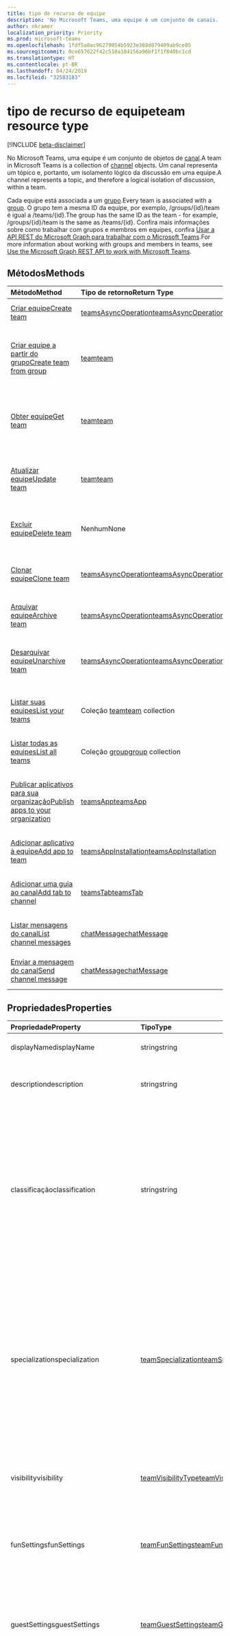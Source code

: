 ```yaml
---
title: tipo de recurso de equipe
description: 'No Microsoft Teams, uma equipe é um conjunto de canais. '
author: nkramer
localization_priority: Priority
ms.prod: microsoft-teams
ms.openlocfilehash: 1fdf5a0ac96279054b5923e368d879409ab9ce85
ms.sourcegitcommit: 0ce657622f42c510a104156a96bf1f1f040bc1cd
ms.translationtype: HT
ms.contentlocale: pt-BR
ms.lasthandoff: 04/24/2019
ms.locfileid: "32583183"
---
```

# <a name="team-resource-type"></a><span data-ttu-id="46181-103">tipo de recurso de equipe</span><span class="sxs-lookup"><span data-stu-id="46181-103">team resource type</span></span>

[!INCLUDE [beta-disclaimer](../../includes/beta-disclaimer.md)]

<span data-ttu-id="46181-104">No Microsoft Teams, uma equipe é um conjunto de objetos de [canal](channel.md).</span><span class="sxs-lookup"><span data-stu-id="46181-104">A team in Microsoft Teams is a collection of [channel](channel.md) objects.</span></span> <span data-ttu-id="46181-105">Um canal representa um tópico e, portanto, um isolamento lógico da discussão em uma equipe.</span><span class="sxs-lookup"><span data-stu-id="46181-105">A channel represents a topic, and therefore a logical isolation of discussion, within a team.</span></span>

<span data-ttu-id="46181-106">Cada equipe está associada a um [grupo](../resources/group.md).</span><span class="sxs-lookup"><span data-stu-id="46181-106">Every team is associated with a [group](../resources/group.md).</span></span>
<span data-ttu-id="46181-107">O grupo tem a mesma ID da equipe, por exemplo, /groups/{id}/team é igual a /teams/{id}.</span><span class="sxs-lookup"><span data-stu-id="46181-107">The group has the same ID as the team - for example, /groups/{id}/team is the same as /teams/{id}.</span></span>
<span data-ttu-id="46181-108">Confira mais informações sobre como trabalhar com grupos e membros em equipes, confira [Usar a API REST do Microsoft Graph para trabalhar com o Microsoft Teams](teams-api-overview.md).</span><span class="sxs-lookup"><span data-stu-id="46181-108">For more information about working with groups and members in teams, see [Use the Microsoft Graph REST API to work with Microsoft Teams](teams-api-overview.md).</span></span>

## <a name="methods"></a><span data-ttu-id="46181-109">Métodos</span><span class="sxs-lookup"><span data-stu-id="46181-109">Methods</span></span>

| <span data-ttu-id="46181-110">Método</span><span class="sxs-lookup"><span data-stu-id="46181-110">Method</span></span>       | <span data-ttu-id="46181-111">Tipo de retorno</span><span class="sxs-lookup"><span data-stu-id="46181-111">Return Type</span></span>  |<span data-ttu-id="46181-112">Descrição</span><span class="sxs-lookup"><span data-stu-id="46181-112">Description</span></span>|
|:---------------|:--------|:----------|
|[<span data-ttu-id="46181-113">Criar equipe</span><span class="sxs-lookup"><span data-stu-id="46181-113">Create team</span></span>](../api/team-post.md) | [<span data-ttu-id="46181-114">teamsAsyncOperation</span><span class="sxs-lookup"><span data-stu-id="46181-114">teamsAsyncOperation</span></span>](teamsasyncoperation.md) | <span data-ttu-id="46181-115">Crie uma equipe do zero.</span><span class="sxs-lookup"><span data-stu-id="46181-115">Create a team from scratch.</span></span> |
|[<span data-ttu-id="46181-116">Criar equipe a partir do grupo</span><span class="sxs-lookup"><span data-stu-id="46181-116">Create team from group</span></span>](../api/team-put-teams.md) | [<span data-ttu-id="46181-117">team</span><span class="sxs-lookup"><span data-stu-id="46181-117">team</span></span>](team.md) | <span data-ttu-id="46181-118">Crie uma nova equipe ou adicione uma equipe a um grupo existente.</span><span class="sxs-lookup"><span data-stu-id="46181-118">Create a new team, or add a team to an existing group.</span></span>|
|[<span data-ttu-id="46181-119">Obter equipe</span><span class="sxs-lookup"><span data-stu-id="46181-119">Get team</span></span>](../api/team-get.md) | [<span data-ttu-id="46181-120">team</span><span class="sxs-lookup"><span data-stu-id="46181-120">team</span></span>](team.md) | <span data-ttu-id="46181-121">Recupere as propriedades e relações da equipe especificada.</span><span class="sxs-lookup"><span data-stu-id="46181-121">Retrieve the properties and relationships of the specified team.</span></span>|
|[<span data-ttu-id="46181-122">Atualizar equipe</span><span class="sxs-lookup"><span data-stu-id="46181-122">Update team</span></span>](../api/team-update.md) | [<span data-ttu-id="46181-123">team</span><span class="sxs-lookup"><span data-stu-id="46181-123">team</span></span>](team.md) |<span data-ttu-id="46181-124">Atualize as propriedades da equipe especificada.</span><span class="sxs-lookup"><span data-stu-id="46181-124">Update the properties of the specified team.</span></span> |
|[<span data-ttu-id="46181-125">Excluir equipe</span><span class="sxs-lookup"><span data-stu-id="46181-125">Delete team</span></span>](/graph/api/group-delete?view=graph-rest-1.0) | <span data-ttu-id="46181-126">Nenhum</span><span class="sxs-lookup"><span data-stu-id="46181-126">None</span></span> |<span data-ttu-id="46181-127">Exclua a equipe e o grupo associado.</span><span class="sxs-lookup"><span data-stu-id="46181-127">Delete the team and its associated group.</span></span> |
|[<span data-ttu-id="46181-128">Clonar equipe</span><span class="sxs-lookup"><span data-stu-id="46181-128">Clone team</span></span>](../api/team-clone.md) | [<span data-ttu-id="46181-129">teamsAsyncOperation</span><span class="sxs-lookup"><span data-stu-id="46181-129">teamsAsyncOperation</span></span>](../resources/teamsasyncoperation.md) |<span data-ttu-id="46181-130">Copie a equipe e o grupo associado.</span><span class="sxs-lookup"><span data-stu-id="46181-130">Copy the team and its associated group.</span></span> |
|[<span data-ttu-id="46181-131">Arquivar equipe</span><span class="sxs-lookup"><span data-stu-id="46181-131">Archive team</span></span>](../api/team-archive.md) | [<span data-ttu-id="46181-132">teamsAsyncOperation</span><span class="sxs-lookup"><span data-stu-id="46181-132">teamsAsyncOperation</span></span>](../resources/teamsasyncoperation.md) |<span data-ttu-id="46181-133">Coloque a equipe em um estado somente leitura.</span><span class="sxs-lookup"><span data-stu-id="46181-133">Put the team in a read-only state.</span></span> |
|[<span data-ttu-id="46181-134">Desarquivar equipe</span><span class="sxs-lookup"><span data-stu-id="46181-134">Unarchive team</span></span>](../api/team-unarchive.md) | [<span data-ttu-id="46181-135">teamsAsyncOperation</span><span class="sxs-lookup"><span data-stu-id="46181-135">teamsAsyncOperation</span></span>](../resources/teamsasyncoperation.md) |<span data-ttu-id="46181-136">Restaure a equipe com um estado de leitura e gravação.</span><span class="sxs-lookup"><span data-stu-id="46181-136">Restore the team to a read-write state.</span></span> |
|[<span data-ttu-id="46181-137">Listar suas equipes</span><span class="sxs-lookup"><span data-stu-id="46181-137">List your teams</span></span>](../api/user-list-joinedteams.md) | <span data-ttu-id="46181-138">Coleção [team](team.md)</span><span class="sxs-lookup"><span data-stu-id="46181-138">[team](team.md) collection</span></span> | <span data-ttu-id="46181-139">Liste as equipes das quais você é membro.</span><span class="sxs-lookup"><span data-stu-id="46181-139">List the teams you are a member of.</span></span> |
|[<span data-ttu-id="46181-140">Listar todas as equipes</span><span class="sxs-lookup"><span data-stu-id="46181-140">List all teams</span></span>](/graph/teams-list-all-teams) | <span data-ttu-id="46181-141">Coleção [group](group.md)</span><span class="sxs-lookup"><span data-stu-id="46181-141">[group](group.md) collection</span></span> | <span data-ttu-id="46181-142">Liste todos os grupos que têm equipes.</span><span class="sxs-lookup"><span data-stu-id="46181-142">List all groups that have teams.</span></span> |
|[<span data-ttu-id="46181-143">Publicar aplicativos para sua organização</span><span class="sxs-lookup"><span data-stu-id="46181-143">Publish apps to your organization</span></span>](../resources/teamsapp.md)| [<span data-ttu-id="46181-144">teamsApp</span><span class="sxs-lookup"><span data-stu-id="46181-144">teamsApp</span></span>](../resources/teamsapp.md) | <span data-ttu-id="46181-145">Crie aplicativos do Teams que apenas sua organização possa ver.</span><span class="sxs-lookup"><span data-stu-id="46181-145">Create Teams apps visible only to your organization.</span></span> |
|[<span data-ttu-id="46181-146">Adicionar aplicativo à equipe</span><span class="sxs-lookup"><span data-stu-id="46181-146">Add app to team</span></span>](../api/teamsappinstallation-add.md) | [<span data-ttu-id="46181-147">teamsAppInstallation</span><span class="sxs-lookup"><span data-stu-id="46181-147">teamsAppInstallation</span></span>](teamsappinstallation.md) | <span data-ttu-id="46181-148">Adiciona (instala) um aplicativo a uma equipe.</span><span class="sxs-lookup"><span data-stu-id="46181-148">Adds (installs) an app to a team.</span></span>|
|[<span data-ttu-id="46181-149">Adicionar uma guia ao canal</span><span class="sxs-lookup"><span data-stu-id="46181-149">Add tab to channel</span></span>](../api/teamstab-add.md) | [<span data-ttu-id="46181-150">teamsTab</span><span class="sxs-lookup"><span data-stu-id="46181-150">teamsTab</span></span>](../resources/teamstab.md) | <span data-ttu-id="46181-151">Adiciona (instala) uma guia ao canal de uma equipe.</span><span class="sxs-lookup"><span data-stu-id="46181-151">Adds (installs) a tab to a team's channel.</span></span>|
|[<span data-ttu-id="46181-152">Listar mensagens do canal</span><span class="sxs-lookup"><span data-stu-id="46181-152">List channel messages</span></span>](../api/channel-list-messages.md)  | [<span data-ttu-id="46181-153">chatMessage</span><span class="sxs-lookup"><span data-stu-id="46181-153">chatMessage</span></span>](../resources/chatmessage.md) | [<span data-ttu-id="46181-154">Obter mensagens em um canal</span><span class="sxs-lookup"><span data-stu-id="46181-154">Get messages in a channel</span></span>](../api/channel-list-messages.md) |
|[<span data-ttu-id="46181-155">Enviar a mensagem do canal</span><span class="sxs-lookup"><span data-stu-id="46181-155">Send channel message</span></span>](../api/channel-post-chatmessage.md)  | [<span data-ttu-id="46181-156">chatMessage</span><span class="sxs-lookup"><span data-stu-id="46181-156">chatMessage</span></span>](../resources/chatmessage.md) | [<span data-ttu-id="46181-157">Enviar uma mensagem para um canal</span><span class="sxs-lookup"><span data-stu-id="46181-157">Send a message to a channel</span></span>](../api/channel-post-chatmessage.md) |

## <a name="properties"></a><span data-ttu-id="46181-158">Propriedades</span><span class="sxs-lookup"><span data-stu-id="46181-158">Properties</span></span>

| <span data-ttu-id="46181-159">Propriedade</span><span class="sxs-lookup"><span data-stu-id="46181-159">Property</span></span> | <span data-ttu-id="46181-160">Tipo</span><span class="sxs-lookup"><span data-stu-id="46181-160">Type</span></span>   | <span data-ttu-id="46181-161">Descrição</span><span class="sxs-lookup"><span data-stu-id="46181-161">Description</span></span> |
|:---------------|:--------|:----------|
|<span data-ttu-id="46181-162">displayName</span><span class="sxs-lookup"><span data-stu-id="46181-162">displayName</span></span>|<span data-ttu-id="46181-163">string</span><span class="sxs-lookup"><span data-stu-id="46181-163">string</span></span>| <span data-ttu-id="46181-164">O nome da equipe.</span><span class="sxs-lookup"><span data-stu-id="46181-164">The name of the team.</span></span> |
|<span data-ttu-id="46181-165">description</span><span class="sxs-lookup"><span data-stu-id="46181-165">description</span></span>|<span data-ttu-id="46181-166">string</span><span class="sxs-lookup"><span data-stu-id="46181-166">string</span></span>| <span data-ttu-id="46181-167">Uma descrição opcional para a equipe.</span><span class="sxs-lookup"><span data-stu-id="46181-167">An optional description for the team.</span></span> |
|<span data-ttu-id="46181-168">classificação</span><span class="sxs-lookup"><span data-stu-id="46181-168">classification</span></span>|<span data-ttu-id="46181-169">string</span><span class="sxs-lookup"><span data-stu-id="46181-169">string</span></span>| <span data-ttu-id="46181-170">Um rótulo opcional.</span><span class="sxs-lookup"><span data-stu-id="46181-170">An optional label.</span></span> <span data-ttu-id="46181-171">Normalmente descreve a confidencialidade da empresa ou dos dados da equipe.</span><span class="sxs-lookup"><span data-stu-id="46181-171">Typically describes the data or business sensitivity of the team.</span></span> <span data-ttu-id="46181-172">Deve coincidir com um dos conjuntos predefinidos no diretório do locatário.</span><span class="sxs-lookup"><span data-stu-id="46181-172">Must match one of a pre-configured set in the tenant's directory.</span></span> |
|<span data-ttu-id="46181-173">specialization</span><span class="sxs-lookup"><span data-stu-id="46181-173">specialization</span></span>|[<span data-ttu-id="46181-174">teamSpecialization</span><span class="sxs-lookup"><span data-stu-id="46181-174">teamSpecialization</span></span>](teamspecialization.md)| <span data-ttu-id="46181-175">Opcional.</span><span class="sxs-lookup"><span data-stu-id="46181-175">Optional.</span></span> <span data-ttu-id="46181-176">Indica se a equipe destina-se a um caso de uso específico.</span><span class="sxs-lookup"><span data-stu-id="46181-176">Indicates whether the team is intended for a particular use case.</span></span>  <span data-ttu-id="46181-177">Cada especialização de equipe tem acesso a comportamentos e experiências exclusivos direcionados ao seu caso de uso.</span><span class="sxs-lookup"><span data-stu-id="46181-177">Each team specialization has access to unique behaviors and experiences targeted to its use case.</span></span> |
|<span data-ttu-id="46181-178">visibility</span><span class="sxs-lookup"><span data-stu-id="46181-178">visibility</span></span>|[<span data-ttu-id="46181-179">teamVisibilityType</span><span class="sxs-lookup"><span data-stu-id="46181-179">teamVisibilityType</span></span>](teamvisibilitytype.md)| <span data-ttu-id="46181-180">A visibilidade de um grupo e equipe.</span><span class="sxs-lookup"><span data-stu-id="46181-180">The visibility of a the group and team.</span></span> <span data-ttu-id="46181-181">O padrão é Público.</span><span class="sxs-lookup"><span data-stu-id="46181-181">Defaults to Public.</span></span> |
|<span data-ttu-id="46181-182">funSettings</span><span class="sxs-lookup"><span data-stu-id="46181-182">funSettings</span></span>|[<span data-ttu-id="46181-183">teamFunSettings</span><span class="sxs-lookup"><span data-stu-id="46181-183">teamFunSettings</span></span>](teamfunsettings.md) |<span data-ttu-id="46181-184">Configurações que definem o uso de Giphy, memes e figurinhas na equipe.</span><span class="sxs-lookup"><span data-stu-id="46181-184">Settings to configure use of Giphy, memes, and stickers in the team.</span></span>|
|<span data-ttu-id="46181-185">guestSettings</span><span class="sxs-lookup"><span data-stu-id="46181-185">guestSettings</span></span>|[<span data-ttu-id="46181-186">teamGuestSettings</span><span class="sxs-lookup"><span data-stu-id="46181-186">teamGuestSettings</span></span>](teamguestsettings.md) |<span data-ttu-id="46181-187">Configurações que definem se os convidados podem criar, atualizar ou excluir canais na equipe.</span><span class="sxs-lookup"><span data-stu-id="46181-187">Settings to configure whether guests can create, update, or delete channels in the team.</span></span>|
|<span data-ttu-id="46181-188">internalId</span><span class="sxs-lookup"><span data-stu-id="46181-188">internalId</span></span> | <span data-ttu-id="46181-189">string</span><span class="sxs-lookup"><span data-stu-id="46181-189">string</span></span> | <span data-ttu-id="46181-190">Uma ID exclusiva da equipe, que foi usada em alguns locais, como o log de auditoria da [API da Atividade de Gestão do Office 365](https://docs.microsoft.com/pt-BR/office/office-365-management-api/office-365-management-activity-api-reference).</span><span class="sxs-lookup"><span data-stu-id="46181-190">A unique ID for the team that has been used in a few places such as the audit log/[Office 365 Management Activity API](https://docs.microsoft.com/pt-BR/office/office-365-management-api/office-365-management-activity-api-reference).</span></span> |
|<span data-ttu-id="46181-191">isArchived</span><span class="sxs-lookup"><span data-stu-id="46181-191">isArchived</span></span>|<span data-ttu-id="46181-192">Booliano</span><span class="sxs-lookup"><span data-stu-id="46181-192">Boolean</span></span>|<span data-ttu-id="46181-193">Se essa equipe está no modo somente leitura.</span><span class="sxs-lookup"><span data-stu-id="46181-193">Whether this team is in read-only mode.</span></span> |
|<span data-ttu-id="46181-194">memberSettings</span><span class="sxs-lookup"><span data-stu-id="46181-194">memberSettings</span></span>|[<span data-ttu-id="46181-195">teamMemberSettings</span><span class="sxs-lookup"><span data-stu-id="46181-195">teamMemberSettings</span></span>](teammembersettings.md) |<span data-ttu-id="46181-196">Configurações para configurar se os membros podem executar determinadas ações, por exemplo, criar canais e adicionar bots na equipe.</span><span class="sxs-lookup"><span data-stu-id="46181-196">Settings to configure whether members can perform certain actions, for example, create channels and add bots, in the team.</span></span>|
|<span data-ttu-id="46181-197">messagingSettings</span><span class="sxs-lookup"><span data-stu-id="46181-197">messagingSettings</span></span>|[<span data-ttu-id="46181-198">teamMessagingSettings</span><span class="sxs-lookup"><span data-stu-id="46181-198">teamMessagingSettings</span></span>](teammessagingsettings.md) |<span data-ttu-id="46181-199">Configurações para definir a mensagens e menções na equipe.</span><span class="sxs-lookup"><span data-stu-id="46181-199">Settings to configure messaging and mentions in the team.</span></span>|
|<span data-ttu-id="46181-200">webUrl</span><span class="sxs-lookup"><span data-stu-id="46181-200">webUrl</span></span>|<span data-ttu-id="46181-201">cadeia de caracteres (somente leitura)</span><span class="sxs-lookup"><span data-stu-id="46181-201">string (readonly)</span></span> | <span data-ttu-id="46181-202">Um hiperlink que será enviado à equipe no cliente do Microsoft Teams.</span><span class="sxs-lookup"><span data-stu-id="46181-202">A hyperlink that will go to the team in the Microsoft Teams client.</span></span> <span data-ttu-id="46181-203">Esta é a URL que você recebe ao clicar com o botão direito do mouse em uma equipe no cliente do Microsoft Teams e escolher **Obter o link para a equipe**.</span><span class="sxs-lookup"><span data-stu-id="46181-203">This is the URL that you get when you right-click a team in the Microsoft Teams client and select **Get link to team**.</span></span> <span data-ttu-id="46181-204">Essa URL deve ser tratada como um blob opaco e não analisado.</span><span class="sxs-lookup"><span data-stu-id="46181-204">This URL should be treated as an opaque blob, and not parsed.</span></span> |

## <a name="relationships"></a><span data-ttu-id="46181-205">Relações</span><span class="sxs-lookup"><span data-stu-id="46181-205">Relationships</span></span>

| <span data-ttu-id="46181-206">Relação</span><span class="sxs-lookup"><span data-stu-id="46181-206">Relationship</span></span> | <span data-ttu-id="46181-207">Tipo</span><span class="sxs-lookup"><span data-stu-id="46181-207">Type</span></span>   | <span data-ttu-id="46181-208">Descrição</span><span class="sxs-lookup"><span data-stu-id="46181-208">Description</span></span> |
|:---------------|:--------|:----------|
|<span data-ttu-id="46181-209">apps</span><span class="sxs-lookup"><span data-stu-id="46181-209">apps</span></span>|<span data-ttu-id="46181-210">Coleção [teamsApp](teamsapp.md)</span><span class="sxs-lookup"><span data-stu-id="46181-210">[teamsApp](teamsapp.md) collection</span></span>| <span data-ttu-id="46181-211">(Obsoleto) Os aplicativos instalados nessa equipe.</span><span class="sxs-lookup"><span data-stu-id="46181-211">(Obsolete) The apps installed in this team.</span></span>|
|<span data-ttu-id="46181-212">channels</span><span class="sxs-lookup"><span data-stu-id="46181-212">channels</span></span>|<span data-ttu-id="46181-213">Coleção [channel](channel.md)</span><span class="sxs-lookup"><span data-stu-id="46181-213">[channel](channel.md) collection</span></span>|<span data-ttu-id="46181-214">A coleção de canais e mensagens associadas à equipe.</span><span class="sxs-lookup"><span data-stu-id="46181-214">The collection of channels & messages associated with the team.</span></span>|
|<span data-ttu-id="46181-215">installedApps</span><span class="sxs-lookup"><span data-stu-id="46181-215">installedApps</span></span>|<span data-ttu-id="46181-216">Coleção [teamsAppInstallation](teamsappinstallation.md)</span><span class="sxs-lookup"><span data-stu-id="46181-216">[teamsAppInstallation](teamsappinstallation.md) collection</span></span>|<span data-ttu-id="46181-217">Os aplicativos instalados nessa equipe.</span><span class="sxs-lookup"><span data-stu-id="46181-217">The apps installed in this team.</span></span>|
|<span data-ttu-id="46181-218">owners</span><span class="sxs-lookup"><span data-stu-id="46181-218">owners</span></span>|[<span data-ttu-id="46181-219">user</span><span class="sxs-lookup"><span data-stu-id="46181-219">user</span></span>](user.md)| <span data-ttu-id="46181-220">A lista de proprietários desta equipe.</span><span class="sxs-lookup"><span data-stu-id="46181-220">The list of this team's owners.</span></span> <span data-ttu-id="46181-221">Atualmente, ao criar uma equipe usando permissões de aplicativo, exatamente um proprietário deve ser especificado.</span><span class="sxs-lookup"><span data-stu-id="46181-221">Currently, when creating a team using application permissions, exactly one owner must be specified.</span></span> <span data-ttu-id="46181-222">Ao usar permissões delegadas pelo usuário, nenhum proprietário pode ser especificado (o usuário atual é o proprietário).</span><span class="sxs-lookup"><span data-stu-id="46181-222">When using user delegated permissions, no owner can be specified (the current user is the owner).</span></span> <span data-ttu-id="46181-223">O proprietário deve ser especificado como um objeto ID (GUID), não um UPN.</span><span class="sxs-lookup"><span data-stu-id="46181-223">Owner must be specified as an object ID (GUID), not a UPN.</span></span> |
|<span data-ttu-id="46181-224">operations</span><span class="sxs-lookup"><span data-stu-id="46181-224">operations</span></span>|<span data-ttu-id="46181-225">Coleção [teamsAsyncOperation](teamsasyncoperation.md)</span><span class="sxs-lookup"><span data-stu-id="46181-225">[teamsAsyncOperation](teamsasyncoperation.md) collection</span></span>| <span data-ttu-id="46181-226">As operações assíncronas que foram executadas ou estão em execução nesta equipe.</span><span class="sxs-lookup"><span data-stu-id="46181-226">The async operations that ran or are running on this team.</span></span> | 
|<span data-ttu-id="46181-227">Cronograma</span><span class="sxs-lookup"><span data-stu-id="46181-227">Schedule</span></span>|[<span data-ttu-id="46181-228">Cronograma</span><span class="sxs-lookup"><span data-stu-id="46181-228">Schedule</span></span>](schedule.md)| <span data-ttu-id="46181-229">Cronograma de turno para essa equipe.</span><span class="sxs-lookup"><span data-stu-id="46181-229">The schedule of shifts for this team.</span></span>|
|<span data-ttu-id="46181-230">template</span><span class="sxs-lookup"><span data-stu-id="46181-230">template</span></span>|[<span data-ttu-id="46181-231">teamsTemplate</span><span class="sxs-lookup"><span data-stu-id="46181-231">teamsTemplate</span></span>](teamstemplate.md)| <span data-ttu-id="46181-232">O modelo usado para criar essa equipe.</span><span class="sxs-lookup"><span data-stu-id="46181-232">The template this team was created from.</span></span> <span data-ttu-id="46181-233">Confira os [modelos disponíveis](https://docs.microsoft.com/pt-BR/MicrosoftTeams/get-started-with-teams-templates).</span><span class="sxs-lookup"><span data-stu-id="46181-233">See [available templates](https://docs.microsoft.com/pt-BR/MicrosoftTeams/get-started-with-teams-templates).</span></span> |


## <a name="json-representation"></a><span data-ttu-id="46181-234">Representação JSON</span><span class="sxs-lookup"><span data-stu-id="46181-234">JSON representation</span></span>

<span data-ttu-id="46181-235">Veja a seguir uma representação JSON do recurso.</span><span class="sxs-lookup"><span data-stu-id="46181-235">The following is a JSON representation of the resource.</span></span>

<!-- {
  "blockType": "resource",
  "@odata.type": "microsoft.graph.team",
  "baseType": "microsoft.graph.entity"
}-->

```json
{  
  "guestSettings": {"@odata.type": "microsoft.graph.teamGuestSettings"},
  "memberSettings": {"@odata.type": "microsoft.graph.teamMemberSettings"},
  "messagingSettings": {"@odata.type": "microsoft.graph.teamMessagingSettings"},
  "funSettings": {"@odata.type": "microsoft.graph.teamFunSettings"},
  "internalId": "string",
  "isArchived": false,
  "webUrl": "string (URL)",
  "displayName": "string",
  "description": "string",
  "classification": "string",
  "specialization": "string",
  "visibility": "string"
}

```

<!-- uuid: 8fcb5dbc-d5aa-4681-8e31-b001d5168d79
2015-10-25 14:57:30 UTC -->
<!--
{
  "type": "#page.annotation",
  "description": "team resource",
  "keywords": "",
  "section": "documentation",
  "tocPath": "",
  "suppressions": []
}
-->

## <a name="see-also"></a><span data-ttu-id="46181-236">Confira também</span><span class="sxs-lookup"><span data-stu-id="46181-236">See Also</span></span>
- [<span data-ttu-id="46181-237">Como criar um grupo com uma equipe</span><span class="sxs-lookup"><span data-stu-id="46181-237">Creating a group with a team</span></span>](/graph/teams-create-group-and-team)
- [<span data-ttu-id="46181-238">Visão geral da API do Teams</span><span class="sxs-lookup"><span data-stu-id="46181-238">Teams API Overview</span></span>](teams-api-overview.md)
